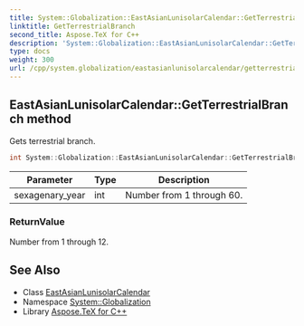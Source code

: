 ```yaml
---
title: System::Globalization::EastAsianLunisolarCalendar::GetTerrestrialBranch method
linktitle: GetTerrestrialBranch
second_title: Aspose.TeX for C++
description: 'System::Globalization::EastAsianLunisolarCalendar::GetTerrestrialBranch method. Gets terrestrial branch in C++.'
type: docs
weight: 300
url: /cpp/system.globalization/eastasianlunisolarcalendar/getterrestrialbranch/
---
```

## EastAsianLunisolarCalendar::GetTerrestrialBranch method


Gets terrestrial branch.

```cpp
int System::Globalization::EastAsianLunisolarCalendar::GetTerrestrialBranch(int sexagenary_year) const
```


| Parameter | Type | Description |
| --- | --- | --- |
| sexagenary_year | int | Number from 1 through 60. |

### ReturnValue

Number from 1 through 12.

## See Also

* Class [EastAsianLunisolarCalendar](../)
* Namespace [System::Globalization](../../)
* Library [Aspose.TeX for C++](../../../)
